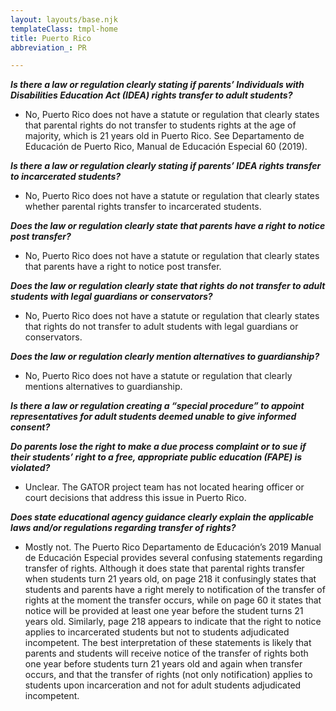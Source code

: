 ```yaml
---
layout: layouts/base.njk
templateClass: tmpl-home
title: Puerto Rico
abbreviation_: PR

---
```

**_Is there a law or regulation clearly stating if parents’ Individuals with Disabilities Education Act (IDEA) rights transfer to adult students?_**	

* No, Puerto Rico does not have a statute or regulation that clearly states that parental rights do not transfer to students rights at the age of majority, which is 21 years old in Puerto Rico. See Departamento de Educación de Puerto Rico, Manual de Educación Especial 60 (2019). 

**_Is there a law or regulation clearly stating if parents’ IDEA rights transfer to incarcerated students?_**	

* No, Puerto Rico does not have a statute or regulation that clearly states whether parental rights transfer to incarcerated students.

**_Does the law or regulation clearly state that parents have a right to notice post transfer?_**	

* No, Puerto Rico does not have a statute or regulation that clearly states that parents have a right to notice post transfer.

**_Does the law or regulation clearly state that rights do not transfer to adult students with legal guardians or conservators?_**

* No, Puerto Rico does not have a statute or regulation that clearly states that rights do not transfer to adult students with legal guardians or conservators.

**_Does the law or regulation clearly mention alternatives to guardianship?_**	

* No, Puerto Rico does not have a statute or regulation that clearly mentions alternatives to guardianship.

**_Is there a law or regulation creating a “special procedure” to appoint representatives for adult students deemed unable to give informed consent?_** 	

**_Do parents lose the right to make a due process complaint or to sue if their students’ right to a free, appropriate public education (FAPE) is violated?_**	

* Unclear. The GATOR project team has not located hearing officer or court decisions that address this issue in Puerto Rico.

**_Does state educational agency guidance clearly explain the applicable laws and/or regulations regarding transfer of rights?_**	

* Mostly not. The Puerto Rico Departamento de Educación’s 2019 Manual de Educación Especial provides several confusing statements regarding transfer of rights. Although it does state that parental rights transfer when students turn 21 years old, on page 218 it confusingly states that students and parents have a right merely to notification of the transfer of rights at the moment the transfer occurs, while on page 60 it states that notice will be provided at least one year before the student turns 21 years old. Similarly, page 218 appears to indicate that the right to notice applies to incarcerated students but not to students adjudicated incompetent. The best interpretation of these statements is likely that parents and students will receive notice of the transfer of rights both one year before students turn 21 years old and again when transfer occurs, and that the transfer of rights (not only notification) applies to students upon incarceration and not for adult students adjudicated incompetent.